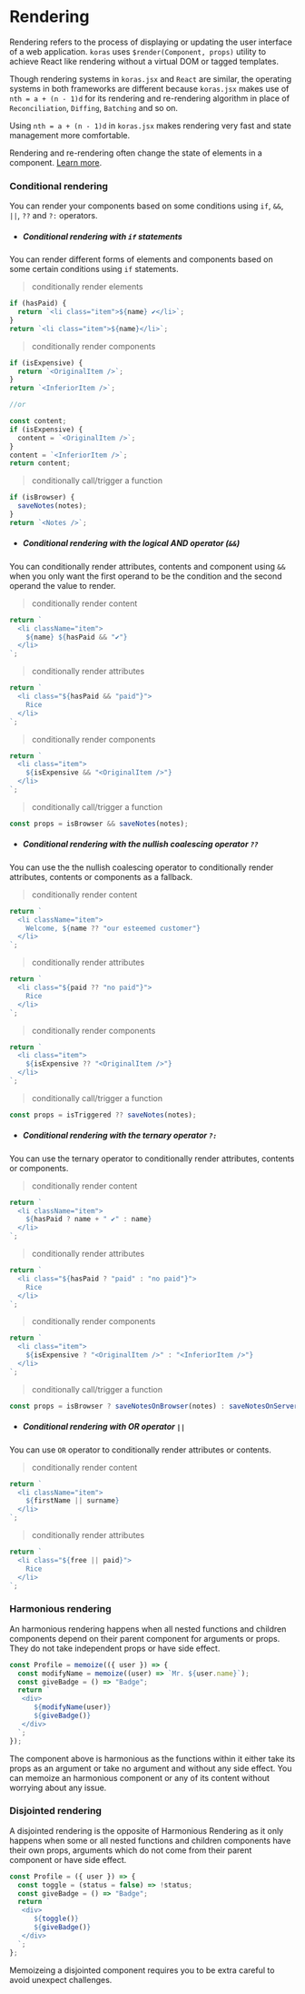 # Rendering

Rendering refers to the process of displaying or updating the user interface of a web application. `koras` uses `$render(Component, props)` utility to achieve React like rendering without a virtual DOM or tagged templates.

Though rendering systems in `koras.jsx` and `React` are similar, the operating systems in both frameworks are different because `koras.jsx` makes use of `nth = a + (n - 1)d` for its rendering and re-rendering algorithm in place of `Reconciliation`, `Diffing`, `Batching` and so on.

Using `nth = a + (n - 1)d` in `koras.jsx` makes rendering very fast and state management more comfortable.

Rendering and re-rendering often change the state of elements in a component. [Learn more](../utils/$render).

### Conditional rendering

You can render your components based on some conditions using `if`, `&&`, `||`, `??` and `?:` operators.

- ##### Conditional rendering with `if` statements

You can render different forms of elements and components based on some certain conditions using `if` statements.

> conditionally render elements

```js
if (hasPaid) {
  return `<li class="item">${name} ✔</li>`;
}
return `<li class="item">${name}</li>`;
```

> conditionally render components

```js
if (isExpensive) {
  return `<OriginalItem />`;
}
return `<InferiorItem />`;

//or

const content;
if (isExpensive) {
  content = `<OriginalItem />`;
}
content = `<InferiorItem />`;
return content;
```

> conditionally call/trigger a function

```js
if (isBrowser) {
  saveNotes(notes);
}
return `<Notes />`;
```

- ##### Conditional rendering with the logical AND operator (`&&`)

You can conditionally render attributes, contents and component using `&&` when you only want the first operand to be the condition and the second operand the value to render.

> conditionally render content

```js
return `
  <li className="item">
    ${name} ${hasPaid && "✔"}
  </li>
`;
```

> conditionally render attributes

```js
return `
  <li class="${hasPaid && "paid"}">
    Rice
  </li>
`;
```

> conditionally render components

```js
return `
  <li class="item">
    ${isExpensive && "<OriginalItem />"}
  </li>
`;
```

> conditionally call/trigger a function

```js
const props = isBrowser && saveNotes(notes);
```

- ##### Conditional rendering with the nullish coalescing operator `??`

You can use the the nullish coalescing operator to conditionally render attributes, contents or components as a fallback.

> conditionally render content

```js
return `
  <li className="item">
    Welcome, ${name ?? "our esteemed customer"}
  </li>
`;
```

> conditionally render attributes

```js
return `
  <li class="${paid ?? "no paid"}">
    Rice
  </li>
`;
```

> conditionally render components

```js
return `
  <li class="item">
    ${isExpensive ?? "<OriginalItem />"}
  </li>
`;
```

> conditionally call/trigger a function

```js
const props = isTriggered ?? saveNotes(notes);
```

- ##### Conditional rendering with the ternary operator `?:`

You can use the ternary operator to conditionally render attributes, contents or components.

> conditionally render content

```js
return `
  <li className="item">
    ${hasPaid ? name + " ✔" : name}
  </li>
`;
```

> conditionally render attributes

```js
return `
  <li class="${hasPaid ? "paid" : "no paid"}">
    Rice
  </li>
`;
```

> conditionally render components

```js
return `
  <li class="item">
    ${isExpensive ? "<OriginalItem />" : "<InferiorItem />"}
  </li>
`;
```

> conditionally call/trigger a function

```js
const props = isBrowser ? saveNotesOnBrowser(notes) : saveNotesOnServer(notes);
```

- ##### Conditional rendering with OR operator `||`

You can use `OR` operator to conditionally render attributes or contents.

> conditionally render content

```js
return `
  <li className="item">
    ${firstName || surname}
  </li>
`;
```

> conditionally render attributes

```js
return `
  <li class="${free || paid}">
    Rice
  </li>
`;
```

### Harmonious rendering

An harmonious rendering happens when all nested functions and children components depend on their parent component for arguments or props. They do not take independent props or have side effect.

```js copy
const Profile = memoize(({ user }) => {
  const modifyName = memoize((user) => `Mr. ${user.name}`);
  const giveBadge = () => "Badge";
  return `
   <div>
      ${modifyName(user)}
      ${giveBadge()}
   </div> 
  `;
});
```

The component above is harmonious as the functions within it either take its props as an argument or take no argument and without any side effect. You can memoize an harmonious component or any of its content without worrying about any issue.

### Disjointed rendering

A disjointed rendering is the opposite of Harmonious Rendering as it only happens when some or all nested functions and children components have their own props, arguments which do not come from their parent component or have side effect.

```js copy
const Profile = ({ user }) => {
  const toggle = (status = false) => !status;
  const giveBadge = () => "Badge";
  return `
   <div>
      ${toggle()}
      ${giveBadge()}
   </div> 
  `;
};
```

Memoizeing a disjointed component requires you to be extra careful to avoid unexpect challenges.
